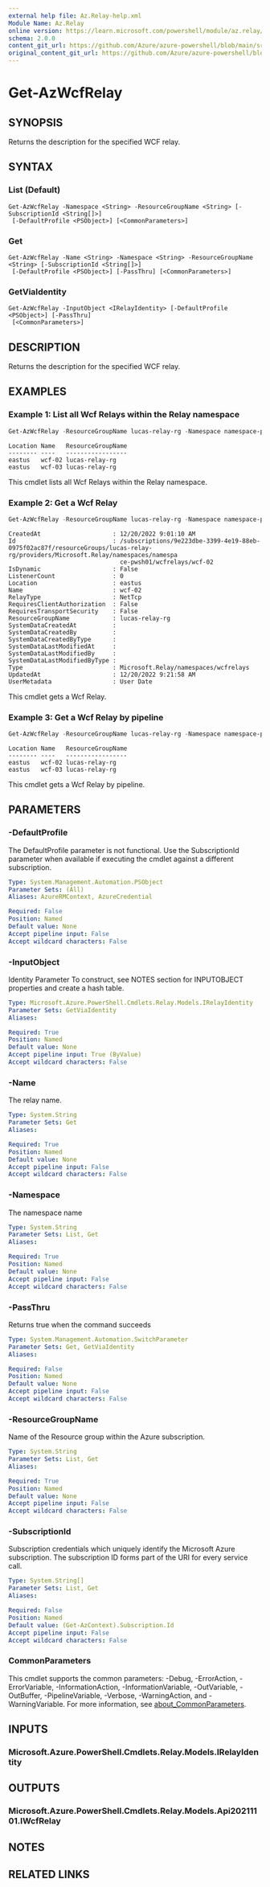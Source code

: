 ```yaml
---
external help file: Az.Relay-help.xml
Module Name: Az.Relay
online version: https://learn.microsoft.com/powershell/module/az.relay/get-azwcfrelay
schema: 2.0.0
content_git_url: https://github.com/Azure/azure-powershell/blob/main/src/Relay/Relay/help/Get-AzWcfRelay.md
original_content_git_url: https://github.com/Azure/azure-powershell/blob/main/src/Relay/Relay/help/Get-AzWcfRelay.md
---
```


# Get-AzWcfRelay

## SYNOPSIS
Returns the description for the specified WCF relay.

## SYNTAX

### List (Default)
```
Get-AzWcfRelay -Namespace <String> -ResourceGroupName <String> [-SubscriptionId <String[]>]
 [-DefaultProfile <PSObject>] [<CommonParameters>]
```

### Get
```
Get-AzWcfRelay -Name <String> -Namespace <String> -ResourceGroupName <String> [-SubscriptionId <String[]>]
 [-DefaultProfile <PSObject>] [-PassThru] [<CommonParameters>]
```

### GetViaIdentity
```
Get-AzWcfRelay -InputObject <IRelayIdentity> [-DefaultProfile <PSObject>] [-PassThru]
 [<CommonParameters>]
```

## DESCRIPTION
Returns the description for the specified WCF relay.

## EXAMPLES

### Example 1: List all Wcf Relays within the Relay namespace
```powershell
Get-AzWcfRelay -ResourceGroupName lucas-relay-rg -Namespace namespace-pwsh01
```

```output
Location Name   ResourceGroupName
-------- ----   -----------------
eastus   wcf-02 lucas-relay-rg
eastus   wcf-03 lucas-relay-rg
```

This cmdlet lists all Wcf Relays within the Relay namespace.

### Example 2: Get a Wcf Relay
```powershell
Get-AzWcfRelay -ResourceGroupName lucas-relay-rg -Namespace namespace-pwsh01 -Name wcf-02 | Format-List
```

```output
CreatedAt                    : 12/20/2022 9:01:10 AM
Id                           : /subscriptions/9e223dbe-3399-4e19-88eb-0975f02ac87f/resourceGroups/lucas-relay-rg/providers/Microsoft.Relay/namespaces/namespa
                               ce-pwsh01/wcfrelays/wcf-02
IsDynamic                    : False
ListenerCount                : 0
Location                     : eastus
Name                         : wcf-02
RelayType                    : NetTcp
RequiresClientAuthorization  : False
RequiresTransportSecurity    : False
ResourceGroupName            : lucas-relay-rg
SystemDataCreatedAt          : 
SystemDataCreatedBy          : 
SystemDataCreatedByType      : 
SystemDataLastModifiedAt     : 
SystemDataLastModifiedBy     : 
SystemDataLastModifiedByType : 
Type                         : Microsoft.Relay/namespaces/wcfrelays
UpdatedAt                    : 12/20/2022 9:21:58 AM
UserMetadata                 : User Date
```

This cmdlet gets a Wcf Relay.

### Example 3: Get a Wcf Relay by pipeline
```powershell
Get-AzWcfRelay -ResourceGroupName lucas-relay-rg -Namespace namespace-pwsh01 | Get-AzWcfRelay
```

```output
Location Name   ResourceGroupName
-------- ----   -----------------
eastus   wcf-02 lucas-relay-rg
eastus   wcf-03 lucas-relay-rg
```

This cmdlet gets a Wcf Relay by pipeline.

## PARAMETERS

### -DefaultProfile
The DefaultProfile parameter is not functional.
Use the SubscriptionId parameter when available if executing the cmdlet against a different subscription.

```yaml
Type: System.Management.Automation.PSObject
Parameter Sets: (All)
Aliases: AzureRMContext, AzureCredential

Required: False
Position: Named
Default value: None
Accept pipeline input: False
Accept wildcard characters: False
```

### -InputObject
Identity Parameter
To construct, see NOTES section for INPUTOBJECT properties and create a hash table.

```yaml
Type: Microsoft.Azure.PowerShell.Cmdlets.Relay.Models.IRelayIdentity
Parameter Sets: GetViaIdentity
Aliases:

Required: True
Position: Named
Default value: None
Accept pipeline input: True (ByValue)
Accept wildcard characters: False
```

### -Name
The relay name.

```yaml
Type: System.String
Parameter Sets: Get
Aliases:

Required: True
Position: Named
Default value: None
Accept pipeline input: False
Accept wildcard characters: False
```

### -Namespace
The namespace name

```yaml
Type: System.String
Parameter Sets: List, Get
Aliases:

Required: True
Position: Named
Default value: None
Accept pipeline input: False
Accept wildcard characters: False
```

### -PassThru
Returns true when the command succeeds

```yaml
Type: System.Management.Automation.SwitchParameter
Parameter Sets: Get, GetViaIdentity
Aliases:

Required: False
Position: Named
Default value: None
Accept pipeline input: False
Accept wildcard characters: False
```

### -ResourceGroupName
Name of the Resource group within the Azure subscription.

```yaml
Type: System.String
Parameter Sets: List, Get
Aliases:

Required: True
Position: Named
Default value: None
Accept pipeline input: False
Accept wildcard characters: False
```

### -SubscriptionId
Subscription credentials which uniquely identify the Microsoft Azure subscription.
The subscription ID forms part of the URI for every service call.

```yaml
Type: System.String[]
Parameter Sets: List, Get
Aliases:

Required: False
Position: Named
Default value: (Get-AzContext).Subscription.Id
Accept pipeline input: False
Accept wildcard characters: False
```

### CommonParameters
This cmdlet supports the common parameters: -Debug, -ErrorAction, -ErrorVariable, -InformationAction, -InformationVariable, -OutVariable, -OutBuffer, -PipelineVariable, -Verbose, -WarningAction, and -WarningVariable. For more information, see [about_CommonParameters](http://go.microsoft.com/fwlink/?LinkID=113216).

## INPUTS

### Microsoft.Azure.PowerShell.Cmdlets.Relay.Models.IRelayIdentity

## OUTPUTS

### Microsoft.Azure.PowerShell.Cmdlets.Relay.Models.Api20211101.IWcfRelay

## NOTES

## RELATED LINKS
